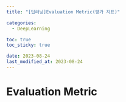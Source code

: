 ```yaml
---
title: "[딥러닝]Evaluation Metric(평가 지표)"

categories: 
  - DeepLearning

toc: true
toc_sticky: true

date: 2023-08-24
last_modified_at: 2023-08-24
---
```


# Evaluation Metric
